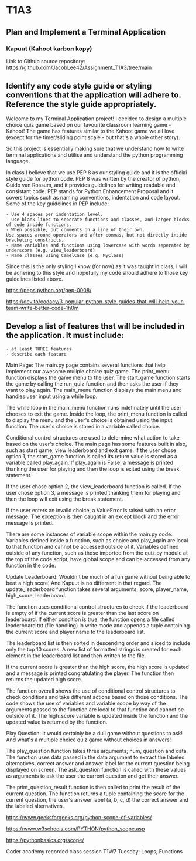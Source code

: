 # T1A3
## Plan and Implement a Terminal Application 
### Kapuut (Kahoot karbon kopy)

Link to Github source repository: https://github.com/JacobLee42/Assignment_T1A3/tree/main

## Identify any code style guide or styling conventions that the application will adhere to. Reference the style guide appropriately.

Welcome to my Terminal Application project! I decided to design a multiple choice quiz game based on our favourite classroom learning game - Kahoot! The game has features similar to the Kahoot game we all love (except for the timer/sliding point scale - but that's a whole other story).

So this project is essentially making sure that we understand how to write terminal applications and utilise and understand the python programming language.

In class I believe that we use PEP 8 as our styling guide and it is the official style guide for python code. PEP 8 was written by the creator of python, Guido van Rossum, and it provides guidelines for writing readable and consistant code. PEP stands for Python Enhancement Proposal and it covers topics such as naming conventions, indentation and code layout. Some of the key guidelines in PEP include:

    - Use 4 spaces per indentation level.
    - Use blank lines to seperate functions and classes, and larger blocks of code inside functions.
    - When possible, put comments on a line of their own.
    Use spaces around operators and after commas, but not directly inside bracketing constructs.
    - Name variables and functions using lowercase with words seperated by underscore (e.g. view_leaderboard)
    - Name classes using CamelCase (e.g. MyClass)

Since this is the only styling I know (for now) as it was taught in class, I will be adhering to this style and hopefully my code should adhere to those key guidelines listed above.

https://peps.python.org/pep-0008/

https://dev.to/codacy/3-popular-python-style-guides-that-will-help-your-team-write-better-code-1h0m

## Develop a list of features that will be included in the application. It must include:
    - at least THREE features
    - describe each feature

Main Page: The main.py page contains several functions that help implement our awesome muliple choice quiz game. The print_menu function displays the game menu to the user. The start_game function starts the game by calling the run_quiz function and then asks the user if they want to play again. The main_menu function displays the main menu and handles user input using a while loop.

The while loop in the main_menu function runs indefinately until the user chooses to exit the game. Inside the loop, the print_menu function is called to display the menu and the user's choice is obtained using the input function. The user's choice is stored in a variable called choice.

Conditional control structures are used to determine what action to take based on the user's choice. The main page has some features built in also, such as start game, view leaderboard and exit game. If the user chose option 1, the start_game function is called its return value is stored as a variable called play_again. If play_again is False, a message is printed thanking the user for playing and then the loop is exited using the break statement.

If the user chose option 2, the view_leaderboard function is called. If the user chose option 3, a message is printed thanking them for playing and then the loop will exit using the break statement.

If the user enters an invalid choice, a ValueError is raised with an error message. The exception is then caught in an except block and the error message is printed.

There are some instances of variable scope within the main.py code. Variables defined inside a function, such as choice and play_again are local to that function and cannot be accessed outside of it. Variables defined outside of any function, such as those imported from the quiz.py module at the top of the code script, have global scope and can be accessed from any function in the code.

Update Leaderboard: Wouldn't be much of a fun game without being able to beat a high score! And Kapuut is no differrent in that regard. The update_leaderboard function takes several arguments; score, player_name, high_score, leaderboard.

The function uses conditional control structures to check if the leaderboard is empty of if the current score is greater than the last score on leaderboard. If either condition is true, the function opens a file called leaderboard.txt (file handling) in write mode and appends a tuple containing the current score and player name to the leaderboard list.

The leaderboard list is then sorted in descending order and sliced to include only the top 10 scores. A new list of formatted strings is created for each element in the leaderboard list and then written to the file.

If the current score is greater than the high score, the high score is updated and a message is printed congratulating the player. The function then returns the updated high score.

The function overall shows the use of conditional control structures to check conditions and take different actions based on those conditions. The code shows the use of variables and variable scope by way of the arguments passed to the function are local to that function and cannot be outside of it. The high_score variable is updated inside the function and the updated value is returned by the function.

Play Question: It would certainly be a dull game without questions to ask! And what's a multiple choice quiz game without choices in answers! 

The play_question function takes three arguments; num, question and data. The function uses data passed in the data argument to extract the labeled alternatives, correct answer and answer label for the current question being displayed on screen. The ask_question function is called with these values as arguments to ask the user the current question and get their answer.

The print_question_result function is then called to print the result of the current question. The function returns a tuple containing the score for the current question, the user's answer label (a, b, c, d) the correct answer and the labeled alternatives.

https://www.geeksforgeeks.org/python-scope-of-variables/

https://www.w3schools.com/PYTHON/python_scope.asp

https://pythonbasics.org/scope/

Coder academy recorded class session T1W7 Tuesday: Loops, Functions
  


